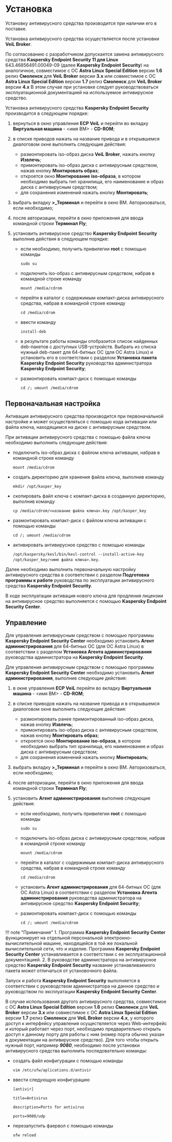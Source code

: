 # Установка

Установку антивирусного средства производится при наличии его в поставке.

Установка антивирусного средства осуществляется после установки **VeiL Broker**.

По согласованию с разработчиком допускается замена антивирусного средства **Kaspersky Endpoint Security 11 для Linux** 643.46856491.00049-09 (далее **Kaspersky Endpoint Security**) 
на аналогичное, совместимое с ОС **Astra Linux Special Edition** версии **1.6** релиз **Смоленск** для **VeiL Broker** версии **3.х** или совместимое с ОС **Astra Linux Special Edition** версии **1.7** релиз **Смоленск** для **VeiL Broker** версии **4.х**
В этом случае при установке следует руководствоваться эксплуатационной документацией на 
используемое антивирусное средство.

Установка антивирусного средства **Kaspersky Endpoint Security** производится в следующем порядке:

   1. вернуться в окно управления **ECP VeiL** и перейти во вкладку **Виртуальная машина** - <имя ВМ> - **CD-ROM**; 
   2. в списке приводов нажать на название привода и в открывшемся диалоговом окне выполнить следующие действия:

      - размонтировать iso-образ диска **VeiL Broker**, нажать кнопку **Извлечь**;
      - примонтировать iso-образ диска с антивирусным средством, нажав кнопку **Монтировать образ**;
      - откроется окно **Монтирование iso-образа**, в котором необходимо выбрать тип хранилища, 
        его наименование и образ диска с антивирусным средством;
      - для сохранения изменений нажать кнопку **Монтировать**;

   3. выбрать вкладку **>_Терминал** и перейти в окно ВМ. Авторизоваться, если необходимо;
   4. после авторизации, перейти в окно приложения для ввода командной строки **Терминал Fly**;
   5. установить антивирусное средство **Kaspersky Endpoint Security** выполнив действия в следующем порядке:

      - если необходимо, получить привилегии **root** с помощью команды

        `sudo su`

      - подключить iso-образ с антивирусным средством, набрав в командной строке команду

        `mount /media/cdrom`

      - перейти в каталог с содержимым компакт-диска антивирусного средства, набрав в командной строке команду

        `cd /media/cdrom`

      - ввести команду 

        `install-deb`

      - в результате работы команды отобразится список найденных deb-пакетов с доступных USB-устройств. 
    Выбрать из списка нужный deb-пакет для 64-битных ОС (для ОС Astra Linux) и установить его в соответствии 
    с разделом **Установка пакета Kaspersky Endpoint Security** руководства администратора 
        **Kaspersky Endpoint Security**;
        
      - размонтировать компакт-диск с помощью команды

        `cd /; umount /media/cdrom`

## Первоначальная настройка

Активация антивирусного средства производится при первоначальной настройке и может осуществляться 
с помощью кода активации или файла ключа, находящимся на диске с антивирусным средством.

При активации антивирусного средства с помощью файла ключа необходимо выполнить следующие действия:

   - подключить iso-образ диска с файлом ключа активации, набрав в командной строке команду

     `mount /media/cdrom`

   - создать директорию для хранения файла ключа, выполнив команду

     `mkdir /opt/kasper_key`

   - скопировать файл ключа с компакт-диска в созданную директорию, выполнив команду

     `cp /media/cdrom/<название файла ключа>.key /opt/kasper_key`

   - размонтировать компакт-диск с файлом ключа активации с помощью команды

     `cd /; umount /media/cdrom`

   - активировать антивирусное средство с помощью команды

     `/opt/kaspersky/kesl/bin/kesl-control --install-active-key /opt/kasper_key/<имя файла ключа>.key`.

Далее необходимо выполнить первоначальную настройку антивирусного средства в соответствии 
с разделом **Подготовка программы к работе** руководства по эксплуатации антивирусного 
средства **Kaspersky Endpoint Security**.

В ходе эксплуатации активация нового ключа для продления лицензии на антивирусное средство 
выполняется с помощью **Kaspersky Endpoint Security Center**.

## Управление

Для управления антивирусным средством с помощью программы **Kaspersky Endpoint Security Center** необходимо установить
**Агент администрирования** для 64-битных ОС (для ОС Astra Linux) в соответствии с 
разделом **Установка Агента администрирования** руководства администратора на **Kaspersky Endpoint Security**.

Для управления антивирусным средством с помощью программы **Kaspersky Endpoint Security Center** необходимо 
установить **Агент администрирования**, выполнив следующие действия:

   1. в окне управления **ECP VeiL**  перейти во вкладку **Виртуальная машина** - <имя ВМ> - **CD-ROM**; 
   2. в списке приводов нажать на название привода и в открывшемся диалоговом окне выполнить следующие действия:

      - размонтировать ранее примонтированный iso-образ диска, нажав кнопку **Извлечь**;
      - примонтировать iso-образ диска с антивирусным средством, нажав кнопку **Монтировать образ**;
      - откроется окно **Монтирование iso-образа**, в котором необходимо выбрать тип хранилища, 
        его наименование и образ диска с антивирусным средством;
      - для сохранения изменений нажать кнопку **Монтировать**;

   3. выбрать вкладку **>_Терминал** и перейти в окно ВМ. Авторизоваться, если необходимо;
   4. после авторизации, перейти в окно приложения для ввода командной строки **Терминал Fly**;
   5. установить **Агент администрирования** выполнив следующие действия:

      - если необходимо, получить привилегии **root** с помощью команды

        `sudo su`

      - подключить iso-образ диска с антивирусным средством, набрав в командной строке команду

        `mount /media/cdrom`

      - перейти в каталог с содержимым компакт-диска антивирусного средства, набрав в командной строке команду

        `cd /media/cdrom `

      - установить **Агент администрирования** для 64-битных ОС (для ОС Astra Linux) в соответствии 
        с разделом **Установка Агента администрирования** руководства администратора на антивирусное 
        средство **Kaspersky Endpoint Security**;

      - размонтировать компакт-диск с помощью команды

        `cd /; umount /media/cdrom`

!!! note "Примечания"
    1. Программа **Kaspersky Endpoint Security Center** функционирует на отдельной 
    персональной электронно-вычислительной машине, находящейся в той же локальной 
    вычислительной сети, что и изделие. Программа **Kaspersky Endpoint Security Center** 
    устанавливается в соответствии с ее эксплуатационной документацией.
    2. В руководстве администратора на антивирусное средство **Kaspersky Endpoint Security** 
    название устанавливаемого пакета может отличаться от установочного файла.

Запуск и работа **Kaspersky Endpoint Security** выполняется в соответствии с руководством 
администратора на данное средство и руководством по эксплуатации **Kaspersky Endpoint Security Center**.

В случае использования другого антивирусного средства, совместимое с ОС **Astra Linux Special Edition** версии **1.6** релиз **Смоленск** для **VeiL Broker** версии **3.х** или совместимое с ОС **Astra Linux Special Edition** версии **1.7** релиз **Смоленск** для **VeiL Broker** версии **4.х**, у которого доступ к интерфейсу управления осуществляется через Web-интерфейс и 
который работает через порт, необходимо предварительно открыть доступ к данному порту для работы 
с ним (номер порта обычно указан в документации на антивирусное средство). Для того чтобы открыть 
нужный порт, например **_9080_**, необходимо после установки антивирусного средства выполнить последовательно команды:

   - создать файл конфигурации с помощью команды

     `vim /etc/ufw/aplications.d/antivir`

   - ввести следующую конфигурацию

     `[antivir]`

     `title=Antivirus`

     `description=Ports for antivirus`

     `ports=9080/udp`

   - перезапустить фаервол с помощью команды

     `ufw reload`


